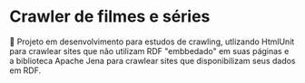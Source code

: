# Crawler de filmes e séries

🦾 Projeto em desenvolvimento para estudos de crawling, utlizando HtmlUnit para crawlear sites que não utilizam RDF "embbedado" em suas páginas e a biblioteca Apache Jena para crawlear sites que disponibilizam seus dados em RDF.

 
